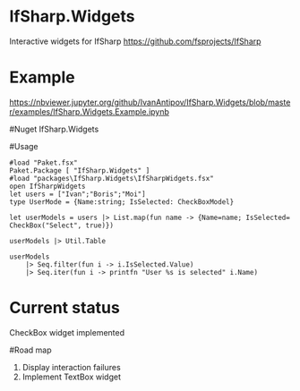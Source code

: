 # IfSharp.Widgets
Interactive widgets for IfSharp https://github.com/fsprojects/IfSharp

# Example
https://nbviewer.jupyter.org/github/IvanAntipov/IfSharp.Widgets/blob/master/examples/IfSharp.Widgets.Example.ipynb

#Nuget
IfSharp.Widgets

#Usage
```
#load "Paket.fsx"
Paket.Package [ "IfSharp.Widgets" ]
#load "packages\IfSharp.Widgets\IfSharpWidgets.fsx"
open IfSharpWidgets
let users = ["Ivan";"Boris";"Moi"]
type UserMode = {Name:string; IsSelected: CheckBoxModel}

let userModels = users |> List.map(fun name -> {Name=name; IsSelected= CheckBox("Select", true)})

userModels |> Util.Table

userModels 
    |> Seq.filter(fun i -> i.IsSelected.Value)
    |> Seq.iter(fun i -> printfn "User %s is selected" i.Name)
```

# Current status
CheckBox widget implemented

#Road map
1. Display interaction failures
2. Implement TextBox widget
